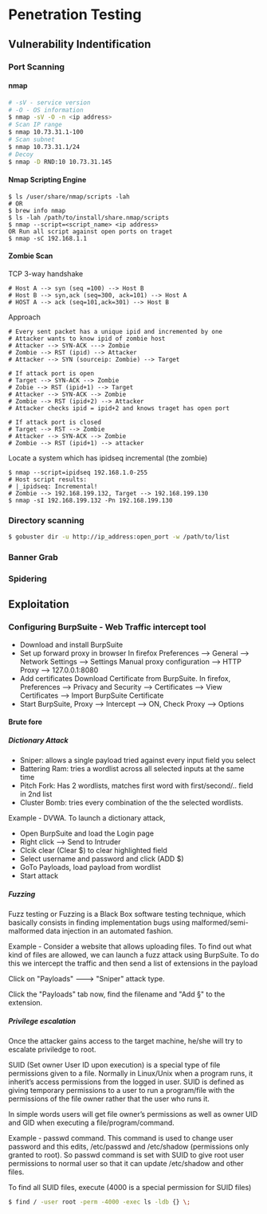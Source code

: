 # Penetration Testing

## Vulnerability Indentification

### Port Scanning
#### nmap
```bash
# -sV - service version
# -O - OS information
$ nmap -sV -O -n <ip address>
# Scan IP range
$ nmap 10.73.31.1-100
# Scan subnet
$ nmap 10.73.31.1/24
# Decoy
$ nmap -D RND:10 10.73.31.145
```
#### Nmap Scripting Engine
```
$ ls /user/share/nmap/scripts -lah
# OR
$ brew info nmap
$ ls -lah /path/to/install/share.nmap/scripts
$ nmap --script=<script_name> <ip address>
OR Run all script against open ports on traget
$ nmap -sC 192.168.1.1
```
#### Zombie Scan
TCP 3-way handshake
```
# Host A --> syn (seq =100) --> Host B
# Host B --> syn,ack (seq=300, ack=101) --> Host A
# HOST A --> ack (seq=101,ack=301) --> Host B
```
Approach
```
# Every sent packet has a unique ipid and incremented by one
# Attacker wants to know ipid of zombie host
# Attacker --> SYN-ACK ---> Zombie
# Zombie --> RST (ipid) --> Attacker
# Attacker --> SYN (sourceip: Zombie) --> Target

# If attack port is open
# Target --> SYN-ACK --> Zombie
# Zobie --> RST (ipid+1) --> Target
# Attacker --> SYN-ACK --> Zombie
# Zombie --> RST (ipid+2) --> Attacker
# Attacker checks ipid = ipid+2 and knows traget has open port

# If attack port is closed
# Target --> RST --> Zombie
# Attacker --> SYN-ACK --> Zombie
# Zombie --> RST (ipid+1) --> attacker
```
Locate a system which has ipidseq incremental (the zombie)
```
$ nmap --script=ipidseq 192.168.1.0-255
# Host script results:
# |_ipidseq: Incremental!
# Zombie --> 192.168.199.132, Target --> 192.168.199.130
$ nmap -sI 192.168.199.132 -Pn 192.168.199.130
```
### Directory scanning
```bash
$ gobuster dir -u http://ip_address:open_port -w /path/to/list
```
### Banner Grab

### Spidering

## Exploitation
### Configuring BurpSuite - Web Traffic intercept tool
- Download and install BurpSuite
- Set up forward proxy in browser
  In firefox Preferences --> General --> Network Settings --> Settings
  Manual proxy configuration --> HTTP Proxy --> 127.0.0.1:8080
- Add certificates
  Download Certificate from BurpSuite.
  In firefox, Preferences --> Privacy and Security --> Certificates --> View Certificates --> Import BurpSuite Certificate
- Start BurpSuite, Proxy --> Intercept --> ON, Check Proxy --> Options

#### Brute fore 
##### Dictionary Attack
- Sniper: allows a single payload tried against every input field you select
- Battering Ram: tries a wordlist across all selected inputs at the same time
- Pitch Fork: Has 2 wordlists, matches first word with first/second/.. field in 2nd list
- Cluster Bomb: tries every combination of the the selected wordlists.

Example - DVWA. 
To launch a dictionary attack, 
- Open BurpSuite and load the Login page
- Right click --> Send to Intruder
- Clcik clear (Clear $) to clear highlighted field
- Select username and password and click (ADD $)
- GoTo Payloads, load payload from wordlist
- Start attack
##### Fuzzing
Fuzz testing or Fuzzing is a Black Box software testing technique, which basically consists in finding implementation bugs using malformed/semi-malformed data injection in an automated fashion.

Example - 
Consider a website that allows uploading files. To find out what kind of files are allowed, we can launch a fuzz attack using BurpSuite. 
To do this we intercept the traffic and then send a list of extensions in the payload

Click on "Payloads" ---> "Sniper" attack type.

Click the "Payloads" tab now, find the filename and "Add §" to the extension.
##### Privilege escalation
Once the attacker gains access to the target machine, he/she will try to escalate priviledge to root.

SUID (Set owner User ID upon execution) is a special type of file permissions given to a file. 
Normally in Linux/Unix when a program runs, it inherit’s access permissions from the logged in user. 
SUID is defined as giving temporary permissions to a user to run a program/file with the permissions of the file owner rather that the user who runs it. 

In simple words users will get file owner’s permissions as well as owner UID and GID when executing a file/program/command.

Example - passwd command.
This command is used to change user password and this edits, /etc/passwd and /etc/shadow (permissions only granted to root).
So passwd command is set with SUID to give root user permissions to normal user so that it can update /etc/shadow and other files.

To find all SUID files, execute (4000 is a special permission for SUID files)
```bash
$ find / -user root -perm -4000 -exec ls -ldb {} \;
```
